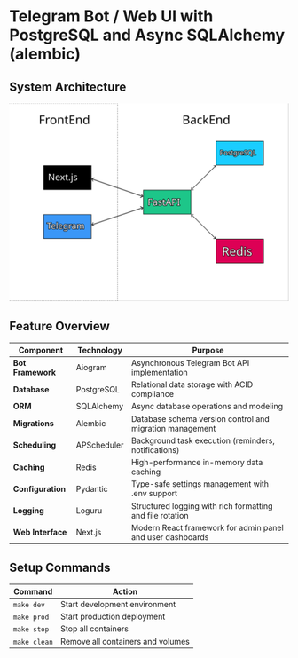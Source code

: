 # Telegram Bot / Web UI with PostgreSQL and Async SQLAlchemy (alembic)

## System Architecture

![diagram](docs/img/diagram.svg)

## Feature Overview

| Component         | Technology  | Purpose                                                    |
| ----------------- | ----------- | ---------------------------------------------------------- |
| **Bot Framework** | Aiogram     | Asynchronous Telegram Bot API implementation               |
| **Database**      | PostgreSQL  | Relational data storage with ACID compliance               |
| **ORM**           | SQLAlchemy  | Async database operations and modeling                     |
| **Migrations**    | Alembic     | Database schema version control and migration management   |
| **Scheduling**    | APScheduler | Background task execution (reminders, notifications)       |
| **Caching**       | Redis       | High-performance in-memory data caching                    |
| **Configuration** | Pydantic    | Type-safe settings management with .env support            |
| **Logging**       | Loguru      | Structured logging with rich formatting and file rotation  |
| **Web Interface** | Next.js     | Modern React framework for admin panel and user dashboards |

## Setup Commands

| Command      | Action                            |
| ------------ | --------------------------------- |
| `make dev`   | Start development environment     |
| `make prod`  | Start production deployment       |
| `make stop`  | Stop all containers               |
| `make clean` | Remove all containers and volumes |
